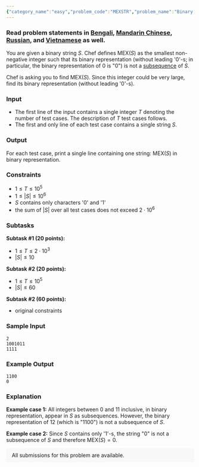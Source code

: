 ```yaml
---
{"category_name":"easy","problem_code":"MEXSTR","problem_name":"Binary String MEX","problemComponents":{"constraints":"","constraintsState":false,"subtasks":"","subtasksState":false,"inputFormat":"","inputFormatState":false,"outputFormat":"","outputFormatState":false,"sampleTestCases":{"0":{"id":1,"input":"2\r\n1001011\r\n1111","output":"1100\r\n0","explanation":"**Example case 1:** All integers between $0$ and $11$ inclusive, in binary representation, appear in $S$ as subsequences. However, the binary representation of $12$ (which is \u00221100\u0022) is not a subsequence of $S$.\r\n\r\n**Example case 2:** Since $S$ contains only \u00271\u0027-s, the string \u00220\u0022 is not a subsequence of $S$ and therefore $\\mathrm{MEX}(S) = 0$.","isDeleted":false}}},"video_editorial_url":"https://youtu.be/Gei5oFy2mxs","languages_supported":{"0":"CPP14","1":"C","2":"JAVA","3":"PYTH 3.6","4":"CPP17","5":"PYTH","6":"PYP3","7":"CS2","8":"ADA","9":"PYPY","10":"TEXT","11":"PAS fpc","12":"NODEJS","13":"RUBY","14":"PHP","15":"GO","16":"HASK","17":"TCL","18":"PERL","19":"SCALA","20":"LUA","21":"kotlin","22":"BASH","23":"JS","24":"LISP sbcl","25":"rust","26":"PAS gpc","27":"BF","28":"CLOJ","29":"R","30":"D","31":"CAML","32":"FORT","33":"ASM","34":"swift","35":"FS","36":"WSPC","37":"LISP clisp","38":"SQL","39":"SCM guile","40":"PERL6","41":"ERL","42":"CLPS","43":"ICK","44":"NICE","45":"PRLG","46":"ICON","47":"COB","48":"SCM chicken","49":"PIKE","50":"SCM qobi","51":"ST","52":"SQLQ","53":"NEM"},"max_timelimit":1,"source_sizelimit":50000,"problem_author":"avijeet_420","problem_tester":"","date_added":"13-09-2020","tags":{"0":"april21","1":"avijeet_420","2":"binary","3":"easy"},"problem_difficulty_level":"Easy-Medium","best_tag":"Binary Search","editorial_url":"https://discuss.codechef.com/problems/MEXSTR","time":{"view_start_date":1618219800,"submit_start_date":1618219800,"visible_start_date":1618219800,"end_date":1735669800},"is_direct_submittable":false,"problemDiscussURL":"https://discuss.codechef.com/search?q=MEXSTR","is_proctored":false,"visitedContests":{},"layout":"problem"}
---
```

### Read problem statements in [Bengali](https://www.codechef.com/download/translated/APRIL21/bengali/MEXSTR.pdf), [Mandarin Chinese](https://www.codechef.com/download/translated/APRIL21/mandarin/MEXSTR.pdf), [Russian](https://www.codechef.com/download/translated/APRIL21/russian/MEXSTR.pdf), and [Vietnamese](https://www.codechef.com/download/translated/APRIL21/vietnamese/MEXSTR.pdf) as well.

You are given a binary string $S$. Chef defines $\mathrm{MEX}(S)$ as the smallest non-negative integer such that its binary representation (without leading '0'-s; in particular, the binary representation of $0$ is "0") is not a [subsequence](https://en.wikipedia.org/wiki/Subsequence) of $S$.

Chef is asking you to find $\mathrm{MEX}(S)$. Since this integer could be very large, find its binary representation (without leading '0'-s).

### Input
- The first line of the input contains a single integer $T$ denoting the number of test cases. The description of $T$ test cases follows.
- The first and only line of each test case contains a single string $S$.

### Output
For each test case, print a single line containing one string: $\mathrm{MEX}(S)$ in binary representation.

### Constraints
- $1 \le T \le 10^5$
- $1 \leq |S| \leq 10^6$
- $S$ contains only characters '0' and '1'
- the sum of $|S|$ over all test cases does not exceed $2 \cdot 10^6$

### Subtasks
**Subtask #1 (20 points):** 
 - $1 \le T \le  2 \cdot 10^3$
- $|S| \leq 10$

**Subtask #2 (20 points):** 
 - $1 \le T \le  10^5$
- $|S| \leq 60$

**Subtask #2 (60 points):**
 - original constraints

### Sample Input
```
2
1001011
1111
```

### Example Output
```
1100
0 
```

### Explanation
**Example case 1:** All integers between $0$ and $11$ inclusive, in binary representation, appear in $S$ as subsequences. However, the binary representation of $12$ (which is "1100") is not a subsequence of $S$.

**Example case 2:** Since $S$ contains only '1'-s, the string "0" is not a subsequence of $S$ and therefore $\mathrm{MEX}(S) = 0$.

<aside style='background: #f8f8f8;padding: 10px 15px;'><div>All submissions for this problem are available.</div></aside>